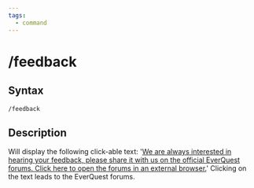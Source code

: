 ```yaml
---
tags:
  - command
---
```


# /feedback

## Syntax

<!--cmd-syntax-start-->
```eqcommand
/feedback
```
<!--cmd-syntax-end-->

## Description

<!--cmd-desc-start-->
Will display the following click-able text: '[We are always interested in hearing your feedback, please share it with us on the official EverQuest forums. Click here to open the forums in an external browser.](https://forums.daybreakgames.com/eq/index.php)' Clicking on the text leads to the EverQuest forums.
<!--cmd-desc-end-->

